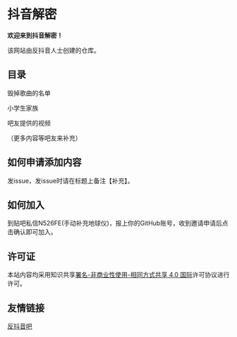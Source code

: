 # 抖音解密
**欢迎来到抖音解密！**

该网站由反抖音人士创建的仓库。
## 目录
毁掉歌曲的名单

小学生家族

吧友提供的视频

（更多内容等吧友来补充）

## 如何申请添加内容

发issue，发issue时请在标题上备注【补充】。

## 如何加入
到贴吧私信N526FE(手动补充地球仪)，报上你的GitHub账号，收到邀请申请后点击确认即可加入。

## 许可证
本站内容均采用知识共享[署名-非商业性使用-相同方式共享 4.0 国际](http://creativecommons.org/licenses/by-nc-sa/4.0/)许可协议进行许可。

## 友情链接
[反抖音吧](https://tieba.baidu.com/f?kw=%E5%8F%8D%E6%8A%96%E9%9F%B3&ie=utf-8)
